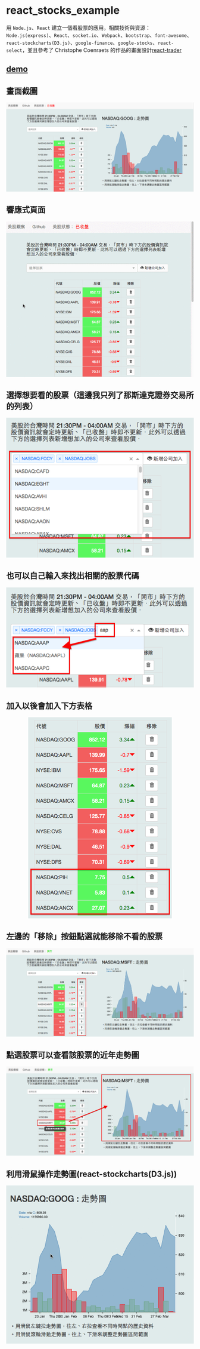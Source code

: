 # react_stocks_example

用 `Node.js`、`React` 建立一個看股票的應用，相關技術與資源：`Node.js(express)`、`React`、`socket.io`、`Webpack`、`bootstrap`、`font-awesome`、`react-stockcharts(D3.js)`、`google-finance`、`google-stocks`、`react-select`，並且參考了 Christophe Coenraets 的作品的畫面設計[react-trader](https://github.com/ccoenraets/react-trader)

## [demo](http://35.163.223.176/)

 ## 畫面截圖
<p align="center">
<img src ="doc/images/11.png" />
</p>

 ## 響應式頁面
<p align="center">
<img src ="doc/images/12.gif" />
</p>

## 選擇想要看的股票（這邊我只列了那斯達克證券交易所的列表）
<p align="center"> <img src ="doc/images/8.png" /></p>

## 也可以自己輸入來找出相關的股票代碼
<p align="center"> <img src ="doc/images/9.png" /> </p>

## 加入以後會加入下方表格   
<p align="center"> <img src ="doc/images/10.png" /> </p>

## 左邊的「移除」按鈕點選就能移除不看的股票
<p align="center">
<img src ="doc/images/3.png" />
</p>

 ## 點選股票可以查看該股票的近年走勢圖
<p align="center">
<img src ="doc/images/2.png" />
</p>

 ## 利用滑鼠操作走勢圖(react-stockcharts(D3.js))
<p align="center">
<img src ="doc/images/13.gif" />
</p>